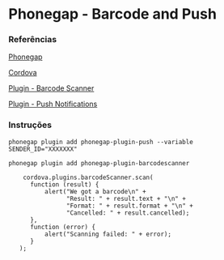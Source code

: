 
# Phonegap - Barcode and Push

### Referências
[Phonegap](http://phonegap.com/getstarted/)

[Cordova](https://cordova.apache.org/docs/en/latest/guide/overview/)

[Plugin - Barcode Scanner](https://github.com/phonegap/phonegap-plugin-barcodescanner)

[Plugin - Push Notifications](https://github.com/phonegap/phonegap-plugin-push)

### Instruções

```
phonegap plugin add phonegap-plugin-push --variable SENDER_ID="XXXXXXX"
```


```
phonegap plugin add phonegap-plugin-barcodescanner
```

```
    cordova.plugins.barcodeScanner.scan(
      function (result) {
          alert("We got a barcode\n" +
                "Result: " + result.text + "\n" +
                "Format: " + result.format + "\n" +
                "Cancelled: " + result.cancelled);
      },
      function (error) {
          alert("Scanning failed: " + error);
      }
   );
```